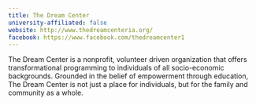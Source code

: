 ```yaml
---
title: The Dream Center
university-affiliated: false
website: http://www.thedreamcenteria.org/
facebook: https://www.facebook.com/thedreamcenter1
---
```


The Dream Center is a nonprofit, volunteer driven organization that offers transformational programming to individuals of all socio-economic backgrounds. Grounded in the belief of empowerment through education, The Dream Center is not just a place for individuals, but for the family and community as a whole.
